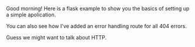Good morning! Here is a flask example to show you the basics of setting up a simple apolication. 

You can also see how I've added an error handling route for all 404 errors.

Guess we might want to talk about HTTP.

